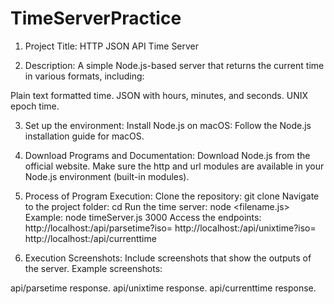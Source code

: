 # TimeServerPractice

1. Project Title:
HTTP JSON API Time Server

2. Description:
A simple Node.js-based server that returns the current time in various formats, including:

Plain text formatted time.
JSON with hours, minutes, and seconds.
UNIX epoch time.

3. Set up the environment:
Install Node.js on macOS: Follow the Node.js installation guide for macOS.

4. Download Programs and Documentation:
Download Node.js from the official website.
Make sure the http and url modules are available in your Node.js environment (built-in modules).

5. Process of Program Execution:
Clone the repository: git clone <your-repo-url>
Navigate to the project folder: cd <your-project-folder>
Run the time server: node <filename.js> <port-number> Example: node timeServer.js 3000
Access the endpoints:
http://localhost:<port>/api/parsetime?iso=<time>
http://localhost:<port>/api/unixtime?iso=<time>
http://localhost:<port>/api/currenttime

6. Execution Screenshots:
Include screenshots that show the outputs of the server.
Example screenshots:

api/parsetime response.
api/unixtime response.
api/currenttime response.
